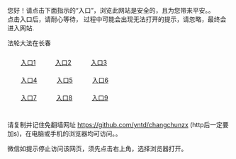 您好！请点击下面指示的“入口”，浏览此网站是安全的，且为您带来平安。。 <br/>
点击入口后，请耐心等待， 过程中可能会出现无法打开的提示，请忽略，最终会进入网站. </br>

法轮大法在长春<br/>
<div style="padding:10px"><a style="margin:20px" target="_blank" href="https://dvp5zd5mc3itc.cloudfront.net/2Qpsp?drlltm" id="ccLink1" rel="nofollow">入口1</a> <a target="_blank" style="margin:20px" href="https://d1nvr2a2rqwjyd.cloudfront.net/2Qpsp?wjewova" id="ccLink2" rel="nofollow">入口2</a> <a style="margin:20px" target="_blank" href="https://d2pnepoitksoh7.cloudfront.net/2Qpsp?rgzameze" id="ccLink3" rel="nofollow">入口3</a></div>

<div style="padding:10px" ><a style="margin:20px" target="_blank" href="https://dvp5zd5mc3itc.cloudfront.net/2Qpsp?drlltm" id="ccLink4" rel="nofollow">入口4</a> <a style="margin:20px" href="https://d1nvr2a2rqwjyd.cloudfront.net/2Qpsp?wjewova" target="_blank" id="ccLink5" rel="nofollow">入口5</a> <a style="margin:20px" href="https://d2pnepoitksoh7.cloudfront.net/2Qpsp?rgzameze" target="_blank" id="ccLink6" rel="nofollow">入口6</a></div>

<div style="padding:10px"><a style="margin:20px" target="_blank" href="https://dvp5zd5mc3itc.cloudfront.net/2Qpsp?drlltm" id="ccLink7" rel="nofollow">入口7</a> <a style="margin:20px" href="https://d1nvr2a2rqwjyd.cloudfront.net/2Qpsp?wjewova" target="_blank" id="ccLink8" rel="nofollow">入口8</a> <a style="margin:20px" target="_blank" href="https://d2pnepoitksoh7.cloudfront.net/2Qpsp?rgzameze" id="ccLink9" rel="nofollow">入口9</a></div>

<br/>



请复制并记住免翻墙网址 https://github.com/yntd/changchunzx (http后一定要加s)，在电脑或手机的浏览器均可访问。。<br/>

微信如提示停止访问该网页，须先点击右上角，选择浏览器打开。
